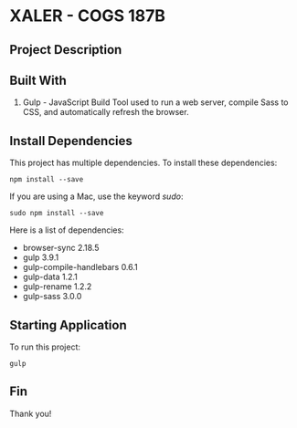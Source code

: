 # XALER - COGS 187B

## Project Description


## Built With
1. Gulp - JavaScript Build Tool used to run a web server, compile Sass to CSS, and automatically refresh the browser.

## Install Dependencies
This project has multiple dependencies. To install these dependencies:
```
npm install --save
```

If you are using a Mac, use the keyword *sudo*:
```
sudo npm install --save
```

Here is a list of dependencies:
* browser-sync 2.18.5
* gulp 3.9.1
* gulp-compile-handlebars 0.6.1
* gulp-data 1.2.1
* gulp-rename 1.2.2
* gulp-sass 3.0.0

## Starting Application
To run this project:
```
gulp
```

## Fin
Thank you!
